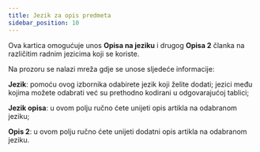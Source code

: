 ```yaml
---
title: Jezik za opis predmeta
sidebar_position: 10
---
```


Ova kartica omogućuje unos **Opisa na jeziku** i drugog **Opisa 2** članka na različitim radnim jezicima koji se koriste.

Na prozoru se nalazi mreža gdje se unose sljedeće informacije:

**Jezik**: pomoću ovog izbornika odabirete jezik koji želite dodati; jezici među kojima možete odabrati već su prethodno kodirani u odgovarajućoj tablici;

**Jezik opisa**: u ovom polju ručno ćete unijeti opis artikla na odabranom jeziku;

**Opis 2**: u ovom polju ručno ćete unijeti dodatni opis artikla na odabranom jeziku.
